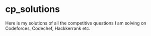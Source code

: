 # cp_solutions
Here is my solutions of all the competitive questions I am solving on Codeforces, Codechef, Hackkerrank etc.
